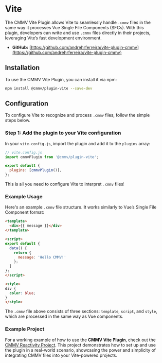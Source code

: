 # Vite

The CMMV Vite Plugin allows Vite to seamlessly handle ``.cmmv`` files in the same way it processes Vue Single File Components (SFCs). With this plugin, developers can write and use ``.cmmv`` files directly in their projects, leveraging Vite’s fast development environment.

* **GitHub:** [https://github.com/andrehrferreira/vite-plugin-cmmv](https://github.com/andrehrferreira/vite-plugin-cmmv)

## Installation

To use the CMMV Vite Plugin, you can install it via npm:

```bash
npm install @cmmv/plugin-vite --save-dev
```

## Configuration

To configure Vite to recognize and process ``.cmmv`` files, follow the simple steps below.

### Step 1: Add the plugin to your Vite configuration

In your ``vite.config.js``, import the plugin and add it to the ``plugins`` array:

```javascript
// vite.config.js
import cmmvPlugin from '@cmmv/plugin-vite';

export default {
  plugins: [cmmvPlugin()],
};
```

This is all you need to configure Vite to interpret ``.cmmv`` files!

### Example Usage

Here's an example ``.cmmv`` file structure. It works similarly to Vue’s Single File Component format:

```html
<template>
  <div>{{ message }}</div>
</template>

<script>
export default {
  data() {
    return {
      message: 'Hello CMMV!'
    };
  }
};
</script>

<style>
div {
  color: blue;
}
</style>
```

The ``.cmmv`` file above consists of three sections: ``template``, ``script``, and ``style``, which are processed in the same way as Vue components.

### Example Project

For a working example of how to use the **CMMV Vite Plugin**, check out the [CMMV Reactivity Project](https://github.com/andrehrferreira/cmmv-reactivity). This project demonstrates how to set up and use the plugin in a real-world scenario, showcasing the power and simplicity of integrating CMMV files into your Vite-powered projects.